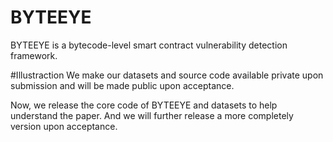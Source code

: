 # BYTEEYE
BYTEEYE is a bytecode-level smart contract vulnerability detection framework.

#Illustraction
We make our datasets and source code available private upon submission and will be made public upon acceptance.

Now, we release the core code of BYTEEYE and datasets to help understand the paper. And we will further release a more completely version upon acceptance.
